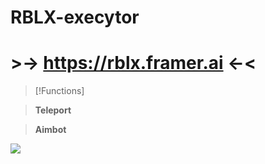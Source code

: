 # RBLX-execytor
# >-> https://rblx.framer.ai <-<
> [!Functions]

> **Teleport**

> **Aimbot**
<img src="https://i.ibb.co/WKqV83w/maxresdefault-1.jpg" />
